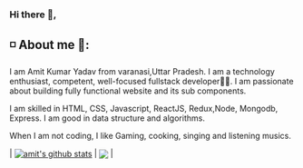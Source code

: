 ### Hi there :wave:,

## :white_medium_small_square: About me 🧑:

I am Amit Kumar Yadav from varanasi,Uttar Pradesh. I am a technology enthusiast, competent, well-focused fullstack developer👨‍💻. I am passionate about building fully functional website and its sub components. 

I am skilled in HTML, CSS, Javascript, ReactJS, Redux,Node, Mongodb, Express. I am good in data structure and algorithms.

When I am not coding, I like Gaming, cooking, singing and listening musics.

| <a href="https://github.com/MrAmit-itech/github-readme-stats"><img align="center" src="https://github-readme-stats.vercel.app/api?username=MrAmit-itech&show_icons=true&include_all_commits=true&theme=buefy&hide_border=true" alt="amit's github stats" /></a> | <a href="https://github.com/anuraghazra/github-readme-stats"><img align="center" src="https://github-readme-stats.vercel.app/api/top-langs/?username=anuraghazra&layout=compact&theme=buefy&hide_border=true" /></a> |

